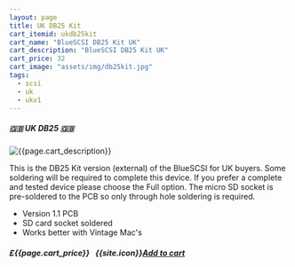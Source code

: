 ```yaml
---
layout: page
title: UK DB25 Kit
cart_itemid: ukdb25kit
cart_name: "BlueSCSI DB25 Kit UK"
cart_description: "BlueSCSI DB25 Kit UK"
cart_price: 32
cart_image: "assets/img/db25kit.jpg"
tags: 
  - scsi
  - uk
  - ukv1
---
```


##### 🇬🇧 UK DB25 🇬🇧

![{{page.cart_description}}]({{page.cart_image}})

This is the DB25 Kit version (external) of the BlueSCSI for UK buyers. Some soldering will be required to complete this device. If you prefer a complete and tested device please choose the Full option. The micro SD socket is pre-soldered to the PCB so only through hole soldering is required.

* Version 1.1 PCB
* SD card socket soldered
* Works better with Vintage Mac's 

##### £{{page.cart_price}} &nbsp; {{site.icon}}[Add to cart](/cart#{{page.cart_itemid}})